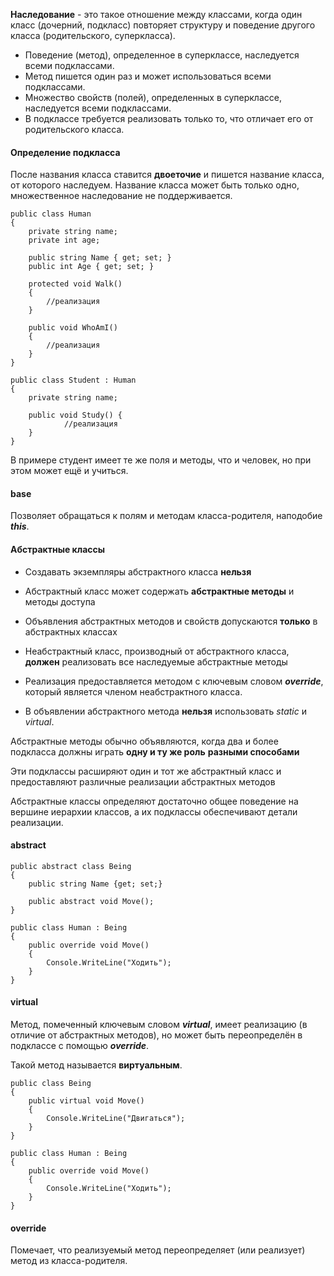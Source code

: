 **Наследование** - это такое отношение между классами, когда один класс (дочерний, подкласс) повторяет структуру и поведение другого класса (родительского, суперкласса).
* Поведение (метод), определенное в суперклассе, наследуется всеми подклассами.
* Метод пишется один раз и может использоваться всеми подклассами. 
* Множество свойств (полей), определенных в суперклассе, наследуется всеми подклассами.
* В подклассе требуется реализовать только то, что отличает его от родительского класса.

#### Определение подкласса
После названия класса ставится **двоеточие** и пишется название класса, от которого наследуем. Название класса может быть только одно, множественное наследование не поддерживается.
```
public class Human
{
    private string name;
    private int age;
    
    public string Name { get; set; }
    public int Age { get; set; }
    
    protected void Walk()
    {
        //реализация
    }

    public void WhoAmI()
    {
        //реализация
    }
}

public class Student : Human
{
    private string name;

    public void Study() {
            //реализация
    }
}
```
В примере студент имеет те же поля и методы, что и человек, но при этом может ещё и учиться.

#### base
Позволяет обращаться к полям и методам класса-родителя, наподобие **_this_**.

#### Абстрактные классы
* Создавать экземпляры абстрактного класса **нельзя**
* Абстрактный класс может содержать **абстрактные методы** и методы доступа
* Объявления абстрактных методов и свойств допускаются **только** в абстрактных классах

* Неабстрактный класс, производный от абстрактного класса, **должен** реализовать все наследуемые абстрактные методы
* Реализация предоставляется методом с ключевым словом _**override**_, который является членом неабстрактного класса.
* В объявлении абстрактного метода **нельзя** использовать _static_ и _virtual_.

Абстрактные методы обычно объявляются, когда два и более подкласса должны играть **одну и ту же роль** **разными способами**

Эти подклассы расширяют один и тот же абстрактный класс и предоставляют различные реализации абстрактных методов

Абстрактные классы определяют достаточно общее поведение на вершине иерархии классов, а их подклассы обеспечивают детали реализации. 

#### abstract
```
public abstract class Being
{
    public string Name {get; set;}
    
    public abstract void Move();
}

public class Human : Being
{
    public override void Move()
    {
        Console.WriteLine("Ходить");
    }
}
```

#### virtual
Метод, помеченный ключевым словом **_virtual_**, имеет реализацию (в отличие от абстрактных методов), но может быть переопределён в подклассе с помощью **_override_**.

Такой метод называется **виртуальным**.

```
public class Being
{    
    public virtual void Move() 
    {
        Console.WriteLine("Двигаться");
    }
}

public class Human : Being
{
    public override void Move()
    {
        Console.WriteLine("Ходить");
    }
}
```
#### override
Помечает, что реализуемый метод переопределяет (или реализует) метод из класса-родителя.
